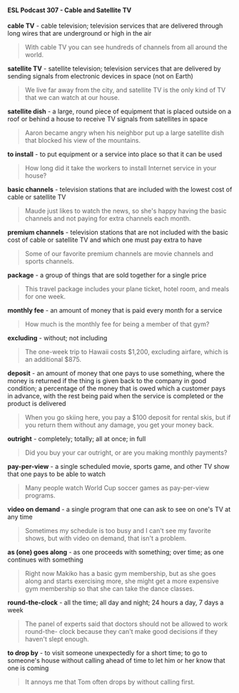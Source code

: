 #### ESL Podcast 307 - Cable and Satellite TV

**cable TV** - cable television; television services that are delivered through long
wires that are underground or high in the air

> With cable TV you can see hundreds of channels from all around the world.

**satellite TV** - satellite television; television services that are delivered by
sending signals from electronic devices in space (not on Earth)

> We live far away from the city, and satellite TV is the only kind of TV that we
can watch at our house.

**satellite dish** - a large, round piece of equipment that is placed outside on a roof
or behind a house to receive TV signals from satellites in space

> Aaron became angry when his neighbor put up a large satellite dish that
blocked his view of the mountains.

**to install** - to put equipment or a service into place so that it can be used

> How long did it take the workers to install Internet service in your house?

**basic channels** - television stations that are included with the lowest cost of
cable or satellite TV

> Maude just likes to watch the news, so she's happy having the basic channels
and not paying for extra channels each month.

**premium channels** - television stations that are not included with the basic cost
of cable or satellite TV and which one must pay extra to have

> Some of our favorite premium channels are movie channels and sports
channels.

**package** - a group of things that are sold together for a single price

> This travel package includes your plane ticket, hotel room, and meals for one
week.

**monthly fee** - an amount of money that is paid every month for a service

> How much is the monthly fee for being a member of that gym?

**excluding** - without; not including

> The one-week trip to Hawaii costs $1,200, excluding airfare, which is an
additional $875.

**deposit** - an amount of money that one pays to use something, where the
money is returned if the thing is given back to the company in good condition; a
percentage of the money that is owed which a customer pays in advance, with
the rest being paid when the service is completed or the product is delivered

> When you go skiing here, you pay a $100 deposit for rental skis, but if you
return them without any damage, you get your money back.

**outright** - completely; totally; all at once; in full

> Did you buy your car outright, or are you making monthly payments?

**pay-per-view** - a single scheduled movie, sports game, and other TV show that
one pays to be able to watch

> Many people watch World Cup soccer games as pay-per-view programs.

**video on demand** - a single program that one can ask to see on one's TV at
any time

> Sometimes my schedule is too busy and I can't see my favorite shows, but with
video on demand, that isn't a problem.

**as (one) goes along** - as one proceeds with something; over time; as one
continues with something

> Right now Makiko has a basic gym membership, but as she goes along and
starts exercising more, she might get a more expensive gym membership so that
she can take the dance classes.

**round-the-clock** - all the time; all day and night; 24 hours a day, 7 days a week

> The panel of experts said that doctors should not be allowed to work round-the-
clock because they can't make good decisions if they haven't slept enough.

**to drop by** - to visit someone unexpectedly for a short time; to go to someone's
house without calling ahead of time to let him or her know that one is coming

> It annoys me that Tom often drops by without calling first.

